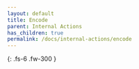 ```yaml
---
layout: default
title: Encode
parent: Internal Actions
has_children: true
permalink: /docs/internal-actions/encode
---
```

{: .fs-6 .fw-300 }
